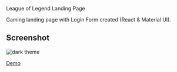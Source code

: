 League of Legend Landing Page


Gaming landing page with Login Form created (React & Material UI).

## Screenshot
![dark theme](https://res.cloudinary.com/dtvqrqyqr/image/upload/v1614480100/screenshots/lol_c6ivda.png)


[Demo](https://muileaguoflegend.netlify.app/ "Demo")
